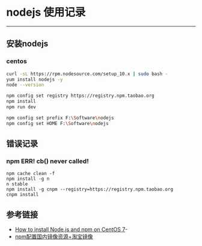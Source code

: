 # nodejs 使用记录
***
## 安装nodejs
### centos
```bash
curl -sL https://rpm.nodesource.com/setup_10.x | sudo bash -
yum install nodejs -y
node --version

npm config set registry https://registry.npm.taobao.org
npm install
npm run dev

npm config set prefix F:\Software\nodejs
npm config set HOME F:\Software\nodejs
```

## 错误记录
### npm ERR! cb() never called!
```
npm cache clean -f
npm install -g n
n stable
npm install -g cnpm --registry=https://registry.npm.taobao.org
cnpm install
```

## 参考链接
- [How to install Node.js and npm on CentOS 7](https://linuxize.com/post/how-to-install-node-js-on-centos-7/)-
- [npm配置国内镜像资源+淘宝镜像](https://blog.csdn.net/qq_39207948/article/details/79449633)
